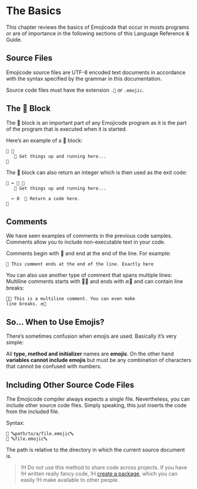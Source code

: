 # The Basics

This chapter reviews the basics of Emojicode that occur in mosts programs or
are of importance in the following sections of this Language Reference & Guide.

## Source Files

Emojicode source files are UTF-8 encoded text documents in accordance with the
syntax specified by the grammar in this documentation.

Source code files must have the extension `.🍇` or `.emojic`.

## The 🏁 Block

The 🏁 block is an important part of any Emojicode program as it is the
part of the program that is executed when it is started.

Here’s an example of a 🏁 block:

```
🏁 🍇
   💭 Get things up and running here...
🍉
```

The 🏁 block can also return an integer which is then used as the exit code:

```
🏁 ➡️ 🔢 🍇
   💭 Get things up and running here...

  ↩️ 0  💭 Return a code here.
🍉
```

## Comments

We have seen examples of comments in the previous code samples. Comments
allow you to include non-executable text in your code.

Comments begin with  💭 and end at the end of the line. For example:

```
💭 This comment ends at the end of the line. Exactly here
```

You can also use another type of comment that spans multiple lines:
Multiline comments starts with 💭🔜 and ends with 🔚💭 and can contain
line breaks:

```
💭🔜 This is a multiline comment. You can even make
line breaks. 🔚💭
```

## So... When to Use Emojis?

There’s sometimes confusion when emojis are used. Basically it’s very simple:

All **type, method and initializer** names are **emojis**. On the
other hand **variables cannot include emojis** but must be any combination of
characters that cannot be confused with numbers.

## Including Other Source Code Files

The Emojicode compiler always expects a single file. Nevertheless, you
can include other source code files. Simply speaking, this just
inserts the code from the included file.

Syntax:

```
📜 🔤path/to/a/file.emojic🔤
📜 🔤file.emojic🔤
```

The path is relative to the directory in which the current source document is.

>!H Do not use this method to share code across projects. If you have
>!H written really fancy code,
>!H [create a package](/docs/reference/packages.html), which you can easily
>!H make available to other people.
